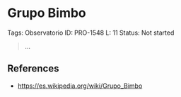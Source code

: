 # Grupo Bimbo

Tags: Observatorio
ID: PRO-1548
L: 11
Status: Not started

> …
> 

## References

- https://es.wikipedia.org/wiki/Grupo_Bimbo